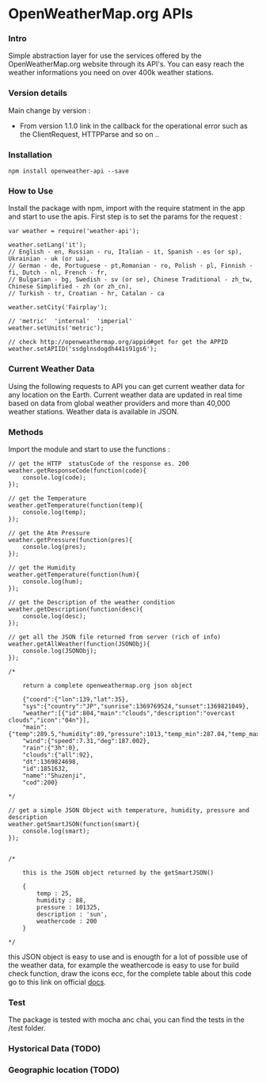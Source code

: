 OpenWeatherMap.org APIs
=======================


### Intro
Simple abstraction layer for use the services offered by the OpenWeatherMap.org website through its API's. You
can easy reach the weather informations you need on over 400k weather stations.

### Version details
Main change by version :  
+ From version 1.1.0 link in the callback for the operational error such as the ClientRequest, HTTPParse and so on .. 

### Installation

	npm install openweather-api --save


### How to Use

Install the package with npm, import with the require statment in the app and start to use the apis. First
step is to set the params for the request :

	var weather = require('weather-api');

	weather.setLang('it');
	// English - en, Russian - ru, Italian - it, Spanish - es (or sp), Ukrainian - uk (or ua),
	// German - de, Portuguese - pt,Romanian - ro, Polish - pl, Finnish - fi, Dutch - nl, French - fr,
	// Bulgarian - bg, Swedish - sv (or se), Chinese Traditional - zh_tw, Chinese Simplified - zh (or zh_cn),
	// Turkish - tr, Croatian - hr, Catalan - ca

	weather.setCity('Fairplay');

	// 'metric'  'internal'  'imperial'
 	weather.setUnits('metric');

	// check http://openweathermap.org/appid#get for get the APPID
 	weather.setAPIID('ssdglnsdogdh441s91gs6');




### Current Weather Data
Using the following requests to API you can get current weather data for any location on the Earth. Current weather data are updated in real time based on data from global weather providers and more than 40,000 weather stations. Weather data is available in JSON.

### Methods
Import the module and start to use the functions :


	// get the HTTP  statusCode of the response es. 200
	weather.getResponseCode(function(code){
		console.log(code);
	});

	// get the Temperature  
	weather.getTemperature(function(temp){
		console.log(temp);
	});

	// get the Atm Pressure
	weather.getPressure(function(pres){
		console.log(pres);
	});

	// get the Humidity
	weather.getTemperature(function(hum){
		console.log(hum);
	});

	// get the Description of the weather condition
	weather.getDescription(function(desc){
		console.log(desc);
	});

	// get all the JSON file returned from server (rich of info)
	weather.getAllWeather(function(JSONObj){
		console.log(JSONObj);
	});

	/*

		return a complete openweathermap.org json object

		{"coord":{"lon":139,"lat":35},
		"sys":{"country":"JP","sunrise":1369769524,"sunset":1369821049},
		"weather":[{"id":804,"main":"clouds","description":"overcast clouds","icon":"04n"}],
		"main":{"temp":289.5,"humidity":89,"pressure":1013,"temp_min":287.04,"temp_max":292.04},
		"wind":{"speed":7.31,"deg":187.002},
		"rain":{"3h":0},
		"clouds":{"all":92},
		"dt":1369824698,
		"id":1851632,
		"name":"Shuzenji",
		"cod":200}

	*/

	// get a simple JSON Object with temperature, humidity, pressure and description
	weather.getSmartJSON(function(smart){
		console.log(smart);
	});


	/*

		this is the JSON object returned by the getSmartJSON()

		{
			temp : 25,
			humidity : 88,
			pressure : 101325,
			description : 'sun',
			weathercode : 200
		}

	*/

this JSON object is easy to use and is enougth for a lot of possible use of the weather data, for example the weathercode is easy to use for build check function, draw the icons ecc, for the complete table about this code go to this link on official [docs][1].

### Test
The package is tested with mocha anc chai, you can find the tests in the /test folder.


### Hystorical Data  (TODO)


### Geographic location (TODO)

[1]:http://openweathermap.org/weather-conditions

